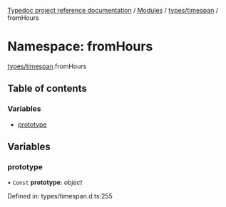 [Typedoc project reference documentation](../README.md) / [Modules](../modules.md) / [types/timespan](types_timespan.md) / fromHours

# Namespace: fromHours

[types/timespan](types_timespan.md).fromHours

## Table of contents

### Variables

- [prototype](types_timespan.fromhours.md#prototype)

## Variables

### prototype

• `Const` **prototype**: *object*

Defined in: types/timespan.d.ts:255
